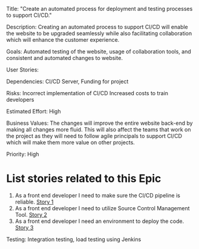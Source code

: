 Title: "Create an automated process for deployment and testing processes to support CI/CD."

Description: Creating an automated process to support CI/CD will enable the website to be upgraded seamlessly while also facilitating collaboration which will enhance the customer experience.

Goals: Automated testing of the website, usage of collaboration tools, and consistent and automated changes to website.

User Stories: 

Dependencies: CI/CD Server, Funding for project

Risks: Incorrect implementation of CI/CD
Increased costs to train developers

Estimated Effort: High

Business Values: The changes will improve the entire website back-end by making all changes more fluid. This will also affect the teams that work on the project as they will need to follow agile principals to support CI/CD which will make them more value on other projects.

Priority: High

# List stories related to this Epic
1. As a front end developer I need to make sure the CI/CD pipeline is reliable. [Story 1](https://github.com/bsibanda3/mywebclass-agile-docs/blob/main/documentation/theme_1/initiatives/Epics/Stories/DevOpsStories1.md)
2. As a front end developer I need to utilize Source Control Management Tool. [Story 2](https://github.com/bsibanda3/mywebclass-agile-docs/blob/main/documentation/theme_1/initiatives/Epics/Stories/DevOpsStories2.md)
3. As a front end developer I need an environment to deploy the code. [Story 3](https://github.com/bsibanda3/mywebclass-agile-docs/blob/main/documentation/theme_1/initiatives/Epics/Stories/DevOpsStories3.md)




Testing: Integration testing, load testing using Jenkins

